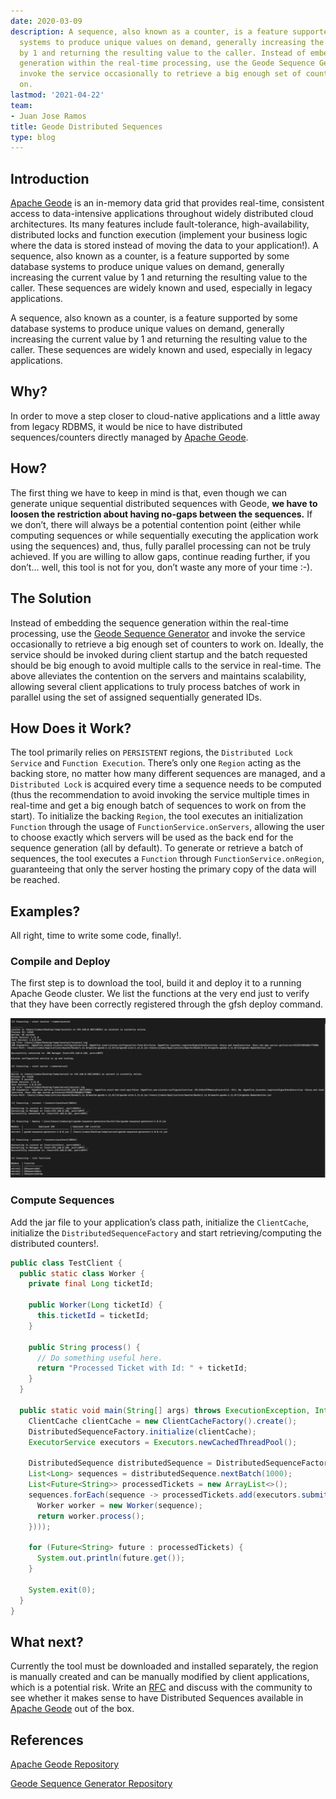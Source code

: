 ```yaml
---
date: 2020-03-09
description: A sequence, also known as a counter, is a feature supported by some database
  systems to produce unique values on demand, generally increasing the current value
  by 1 and returning the resulting value to the caller. Instead of embedding the sequence
  generation within the real-time processing, use the Geode Sequence Generator and
  invoke the service occasionally to retrieve a big enough set of counters to work
  on.
lastmod: '2021-04-22'
team:
- Juan Jose Ramos
title: Geode Distributed Sequences
type: blog
---
```


## Introduction
[Apache Geode](https://geode.apache.org/) is an in-memory data grid that provides real-time, consistent access to data-intensive applications throughout widely distributed cloud architectures. Its many features include fault-tolerance, high-availability, distributed locks and function execution (implement your business logic where the data is stored instead of moving the data to your application!).
A sequence, also known as a counter, is a feature supported by some database systems to produce unique values on demand, generally increasing the current value by 1 and returning the resulting value to the caller. These sequences are widely known and used, especially in legacy applications.

A sequence, also known as a counter, is a feature supported by some database systems to produce unique values on demand, generally increasing the current value by 1 and returning the resulting value to the caller. These sequences are widely known and used, especially in legacy applications.

## Why?
In order to move a step closer to cloud-native applications and a little away from legacy RDBMS, it would be nice to have distributed sequences/counters directly managed by [Apache Geode](https://geode.apache.org/).

## How?
The first thing we have to keep in mind is that, even though we can generate unique sequential distributed sequences with Geode, **we have to loosen the restriction about having no-gaps between the sequences.** If we don’t, there will always be a potential contention point (either while computing sequences or while sequentially executing the application work using the sequences) and, thus, fully parallel processing can not be truly achieved.
If you are willing to allow gaps, continue reading further, if you don’t… well, this tool is not for you, don’t waste any more of your time :-).

## The Solution
Instead of embedding the sequence generation within the real-time processing, use the [Geode Sequence Generator](https://github.com/jujoramos/geode-sequence-generator) and invoke the service occasionally to retrieve a big enough set of counters to work on.
Ideally, the service should be invoked during client startup and the batch requested should be big enough to avoid multiple calls to the service in real-time. The above alleviates the contention on the servers and maintains scalability, allowing several client applications to truly process batches of work in parallel using the set of assigned sequentially generated IDs.

## How Does it Work?
The tool primarily relies on `PERSISTENT` regions, the `Distributed Lock Service` and `Function Execution`.
There’s only one `Region` acting as the backing store, no matter how many different sequences are managed, and a `Distributed Lock` is acquired every time a sequence needs to be computed (thus the recommendation to avoid invoking the service multiple times in real-time and get a big enough batch of sequences to work on from the start).
To initialize the backing `Region`, the tool executes an initialization `Function` through the usage of `FunctionService.onServers`, allowing the user to choose exactly which servers will be used as the back end for the sequence generation (all by default).
To generate or retrieve a batch of sequences, the tool executes a `Function` through `FunctionService.onRegion`, guaranteeing that only the server hosting the primary copy of the data will be reached.

## Examples?
All right, time to write some code, finally!.

### Compile and Deploy
The first step is to download the tool, build it and deploy it to a running Apache Geode cluster. We list the functions at the very end just to verify that they have been correctly registered through the gfsh deploy command.

![img](images/geode-distributed-sequences-gfsh-deploy.png)

### Compute Sequences
Add the jar file to your application’s class path, initialize the `ClientCache`, initialize the `DistributedSequenceFactory` and start retrieving/computing the distributed counters!.

```java
public class TestClient {
  public static class Worker {
    private final Long ticketId;

    public Worker(Long ticketId) {
      this.ticketId = ticketId;
    }

    public String process() {
      // Do something useful here.
      return "Processed Ticket with Id: " + ticketId;
    }
  }

  public static void main(String[] args) throws ExecutionException, InterruptedException {
    ClientCache clientCache = new ClientCacheFactory().create();
    DistributedSequenceFactory.initialize(clientCache);
    ExecutorService executors = Executors.newCachedThreadPool();

    DistributedSequence distributedSequence = DistributedSequenceFactory.getSequence("ticketId");
    List<Long> sequences = distributedSequence.nextBatch(1000);
    List<Future<String>> processedTickets = new ArrayList<>();
    sequences.forEach(sequence -> processedTickets.add(executors.submit(() -> {
      Worker worker = new Worker(sequence);
      return worker.process();
    })));

    for (Future<String> future : processedTickets) {
      System.out.println(future.get());
    }

    System.exit(0);
  }
}
```

## What next?
Currently the tool must be downloaded and installed separately, the region is manually created and can be manually modified by client applications, which is a potential risk.
Write an [RFC](https://cwiki.apache.org/confluence/display/GEODE/Lightweight+RFC+Process) and discuss with the community to see whether it makes sense to have Distributed Sequences available in [Apache Geode](https://geode.apache.org/) out of the box.

## References
[Apache Geode Repository](https://github.com/apache/geode)

[Geode Sequence Generator Repository](https://github.com/jujoramos/geode-sequence-generator)